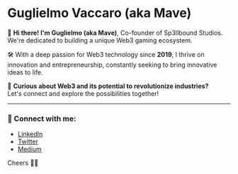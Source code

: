# Guglielmo Vaccaro (aka Mave)

🌟 **Hi there! I'm Guglielmo (aka Mave)**, Co-founder of Sp3llbound Studios.  
We're dedicated to building a unique Web3 gaming ecosystem.

🛠️ With a deep passion for Web3 technology since **2019**, I thrive on innovation and entrepreneurship, constantly seeking to bring innovative ideas to life.

👋 **Curious about Web3 and its potential to revolutionize industries?**  
Let's connect and explore the possibilities together!

---

### 🔗 Connect with me:
- [LinkedIn](http://www.linkedin.com/in/guglielmomave)
- [Twitter](https://twitter.com/guglielmomave)
- [Medium](http://medium.com/@guglielmovaccaro)

Cheers 🧙‍♂️  
